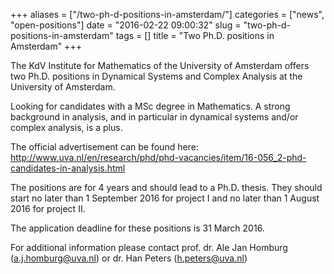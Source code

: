 +++
aliases = ["/two-ph-d-positions-in-amsterdam/"]
categories = ["news", "open-positions"]
date = "2016-02-22 09:00:32"
slug = "two-ph-d-positions-in-amsterdam"
tags = []
title = "Two Ph.D. positions in Amsterdam"
+++

The KdV Institute for Mathematics of the University of Amsterdam offers
two Ph.D. positions in Dynamical Systems and Complex Analysis at the
University of Amsterdam.

Looking for candidates with a MSc degree in Mathematics. A strong
background in analysis, and in particular in dynamical systems and/or
complex analysis, is a plus.

The official advertisement can be found here:
<http://www.uva.nl/en/research/phd/phd-vacancies/item/16-056_2-phd-candidates-in-analysis.html>

The positions are for 4 years and should lead to a Ph.D. thesis. They
should start no later than 1 September 2016
for project I and no later than 1 August 2016 for
project II.

The application deadline for these positions is 31 March
2016.

For additional information please contact prof. dr. Ale Jan Homburg
([a.j.homburg@uva.nl](a.j.homburg@uva.nl)) or dr. Han Peters ([h.peters@uva.nl](h.peters@uva.nl))

 
